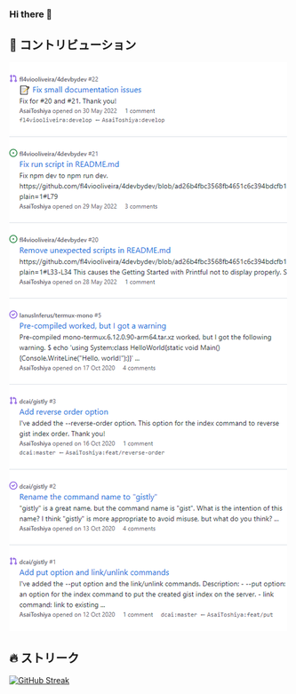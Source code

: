 ### Hi there 👋

<!--
**AsaiToshiya/AsaiToshiya** is a ✨ _special_ ✨ repository because its `README.md` (this file) appears on your GitHub profile.

Here are some ideas to get you started:

- 🔭 I’m currently working on ...
- 🌱 I’m currently learning ...
- 👯 I’m looking to collaborate on ...
- 🤔 I’m looking for help with ...
- 💬 Ask me about ...
- 📫 How to reach me: ...
- 😄 Pronouns: ...
- ⚡ Fun fact: ...
-->


## 👥 コントリビューション

[![コントリビューション](involves.png)](https://github.com/search?q=involves%3AAsaiToshiya)


## 🔥 ストリーク

[![GitHub Streak](http://github-readme-streak-stats.herokuapp.com?user=AsaiToshiya&locale=ja)](https://git.io/streak-stats)

